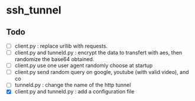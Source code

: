 # ssh_tunnel

Todo
----
- [ ] client.py : replace urllib  with requests.
- [ ] client.py and tunneld.py : encrypt the data to transfert with aes, then randomize the base64 obtained.
- [ ] client.py use one user agent randomly choose at startup
- [ ] client.py send random query on google, youtube (with valid video), and co
- [ ] tunneld.py : change the name of the http tunnel
- [x] client.py and tunneld.py : add a configuration file
